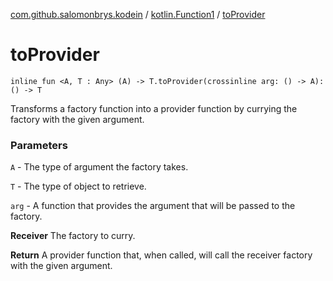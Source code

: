 [com.github.salomonbrys.kodein](../index.md) / [kotlin.Function1](index.md) / [toProvider](.)

# toProvider

`inline fun <A, T : Any> (A) -> T.toProvider(crossinline arg: () -> A): () -> T`

Transforms a factory function into a provider function by currying the factory with the given argument.

### Parameters

`A` - The type of argument the factory takes.

`T` - The type of object to retrieve.

`arg` - A function that provides the argument that will be passed to the factory.

**Receiver**
The factory to curry.

**Return**
A provider function that, when called, will call the receiver factory with the given argument.

